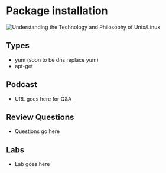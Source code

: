 # Package installation
![Understanding the Technology and Philosophy of Unix/Linux](http://imgs.xkcd.com/comics/2038.png "Understanding the Technology and Philosophy of Unix/Linux")

## Types

  * yum (soon to be dns replace yum)
  * apt-get 

## Podcast	

  * URL goes here for Q&A
  
## Review Questions

  * Questions go here
  
## Labs

  * Lab goes here
  